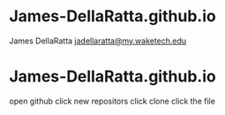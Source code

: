 # James-DellaRatta.github.io

James DellaRatta
jadellaratta@my.waketech.edu
# James-DellaRatta.github.io
open github click new repositors click clone click the file

